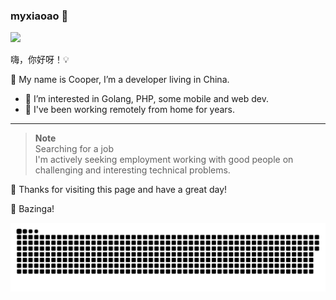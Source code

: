 <!--<a href="https://github.com/myxiaoao"><img alt="Git Stats" src="https://github-readme-stats.vercel.app/api?username=myxiaoao&hide_border=true&show_icons=true&include_all_commits=true&line_height=21&theme=graywhite&locale=en" align="right" height="150" /></a>-->

### myxiaoao 🚀 

![](https://views.whatilearened.today/views/github/myxiaoao/views.svg)

嗨，你好呀！💡

🔭 My name is Cooper, I’m a developer living in China.

- 👀 I’m interested in Golang, PHP, some mobile and web dev.
- 🌱 I've been working remotely from home for years.

---

> **Note**   
> Searching for a job   
> I'm actively seeking employment working with good people on challenging and interesting technical problems.


👏 Thanks for visiting this page and have a great day! 

<!--
<p><img align="center" src="https://github-readme-streak-stats.herokuapp.com/?user=myxiaoao&" alt="myxiaoao" /></p>
-->

🖖 Bazinga! 

![](https://github.com/myxiaoao/myxiaoao/blob/main/github-contribution-grid-snake.svg)
